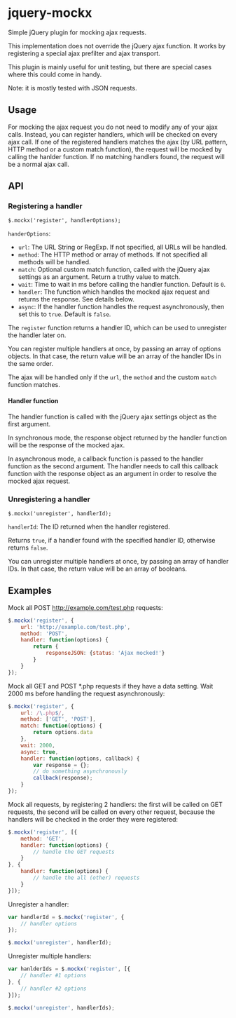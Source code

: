 # jquery-mockx

Simple jQuery plugin for mocking ajax requests.

This implementation does not override the jQuery ajax function. It works by registering a special ajax prefilter and ajax transport.

This plugin is mainly useful for unit testing, but there are special cases where this could come in handy.

Note: it is mostly tested with JSON requests.

## Usage

For mocking the ajax request you do not need to modify any of your ajax calls. Instead, you can register handlers, which will be checked on every ajax call. If one of the registered handlers matches the ajax (by URL pattern, HTTP method or a custom match function), the request will be mocked by calling the hanlder function. If no matching handlers found, the request will be a normal ajax call.

## API

### Registering a handler

`$.mockx('register', handlerOptions);`

`handerOptions`:

* `url`: The URL String or RegExp. If not specified, all URLs will be handled.
* `method`: The HTTP method or array of methods. If not specified all methods will be handled.
* `match`: Optional custom match function, called with the jQuery ajax settings as an argument. Return a truthy value to match.
* `wait`: Time to wait in ms before calling the handler function. Default is `0`.
* `handler`: The function which handles the mocked ajax request and returns the response. See details below.
* `async`: If the handler function handles the request asynchronously, then set this to `true`. Default is `false`.

The `register` function returns a handler ID, which can be used to unregister the handler later on.

You can register multiple handlers at once, by passing an array of options objects. In that case, the return value will be an array of the handler IDs in the same order.

The ajax will be handled only if the `url`, the `method` and the custom `match` function matches.

#### Handler function

The handler function is called with the jQuery ajax settings object as the first argument.

In synchronous mode, the response object returned by the handler function will be the response of the mocked ajax.

In asynchronous mode, a callback function is passed to the handler function as the second argument. The handler needs to call this callback function with the response object as an argument in order to resolve the mocked ajax request.

### Unregistering a handler

`$.mockx('unregister', handlerId);`

`handlerId`: The ID returned when the handler registered.

Returns `true`, if a handler found with the specified handler ID, otherwise returns `false`.

You can unregister multiple handlers at once, by passing an array of handler IDs. In that case, the return value will be an array of booleans.

## Examples

Mock all POST http://example.com/test.php requests:

```javascript
$.mockx('register', {
    url: 'http://example.com/test.php',
    method: 'POST',
    handler: function(options) {
        return {
            responseJSON: {status: 'Ajax mocked!'}
        }
    }
});
```

Mock all GET and POST *.php requests if they have a data setting.
Wait 2000 ms before handling the request asynchronously:

```javascript
$.mockx('register', {
    url: /\.php$/,
    method: ['GET', 'POST'],
    match: function(options) {
        return options.data
    },
    wait: 2000,
    async: true,
    handler: function(options, callback) {
        var response = {};
        // do something asynchronously
        callback(response);
    }
});
```

Mock all requests, by registering 2 handlers: the first will be called on GET requests, the second will be called on every other request, because the handlers will be checked in the order they were registered:

```javascript
$.mockx('register', [{
    method: 'GET',
    handler: function(options) {
        // handle the GET requests
    }
}, {
    handler: function(options) {
        // handle the all (other) requests
    }
}]);
```

Unregister a handler:

```javascript
var handlerId = $.mockx('register', {
    // handler options
});

$.mockx('unregister', handlerId);
```

Unregister multiple handlers:

```javascript
var hanlderIds = $.mockx('register', [{
    // handler #1 options
}, {
    // handler #2 options
}]);

$.mockx('unregister', handlerIds);
```
